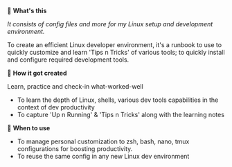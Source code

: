 🧰 **What's this**

_It consists of config files and more for my Linux setup and development environment._

To create an efficient Linux developer environment, it's a runbook to use to quickly customize and learn 'Tips n Tricks' of various tools; to quickly install and configure required development tools.

🔩 **How it got created**

Learn, practice and check-in what-worked-well
* To learn the depth of Linux, shells, various dev tools capabilities in the context of dev productivity
* To capture 'Up n Running' & 'Tips n Tricks' along with the learning notes

🚀 **When to use**

* To manage personal customization to zsh, bash, nano, tmux configurations for boosting productivity. 
* To reuse the same config in any new Linux dev environment
